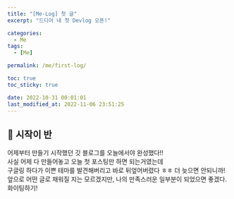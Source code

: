 ```yaml
---
title: "[Me-Log] 첫 글"
excerpt: "드디어 내 첫 Devlog 오픈!"

categories:
  - Me
tags:
  - [Me]

permalink: /me/first-log/

toc: true
toc_sticky: true

date: 2022-10-31 00:01:01
last_modified_at: 2022-11-06 23:51:25
---
```

 
## 👻 시작이 반
어제부터 만들기 시작했던 깃 블로그를 오늘에서야 완성했다!!   
사실 어제 다 만들어놓고 오늘 첫 포스팅만 하면 되는거였는데   
구글링 하다가 이쁜 테마를 발견해버리고 바로 뒤엎어버렸다 ㅎㅎ 더 늦으면 안되니까!   
앞으로 어떤 글로 채워질 지는 모르겠지만, 나의 만족스러운 일부분이 되었으면 좋겠다.   
화이팅하기!